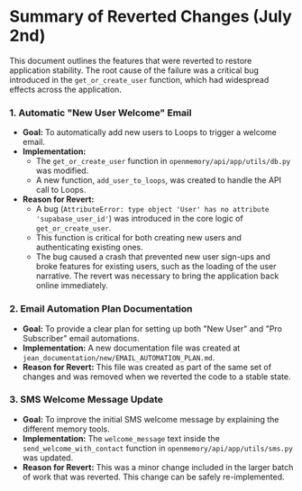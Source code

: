 # Summary of Reverted Changes (July 2nd)

This document outlines the features that were reverted to restore application stability. The root cause of the failure was a critical bug introduced in the `get_or_create_user` function, which had widespread effects across the application.

### 1. Automatic "New User Welcome" Email

*   **Goal:** To automatically add new users to Loops to trigger a welcome email.
*   **Implementation:**
    *   The `get_or_create_user` function in `openmemory/api/app/utils/db.py` was modified.
    *   A new function, `add_user_to_loops`, was created to handle the API call to Loops.
*   **Reason for Revert:**
    *   A bug (`AttributeError: type object 'User' has no attribute 'supabase_user_id'`) was introduced in the core logic of `get_or_create_user`.
    *   This function is critical for both creating new users and authenticating existing ones.
    *   The bug caused a crash that prevented new user sign-ups and broke features for existing users, such as the loading of the user narrative. The revert was necessary to bring the application back online immediately.

### 2. Email Automation Plan Documentation

*   **Goal:** To provide a clear plan for setting up both "New User" and "Pro Subscriber" email automations.
*   **Implementation:** A new documentation file was created at `jean_documentation/new/EMAIL_AUTOMATION_PLAN.md`.
*   **Reason for Revert:** This file was created as part of the same set of changes and was removed when we reverted the code to a stable state.

### 3. SMS Welcome Message Update

*   **Goal:** To improve the initial SMS welcome message by explaining the different memory tools.
*   **Implementation:** The `welcome_message` text inside the `send_welcome_with_contact` function in `openmemory/api/app/utils/sms.py` was updated.
*   **Reason for Revert:** This was a minor change included in the larger batch of work that was reverted. This change can be safely re-implemented. 